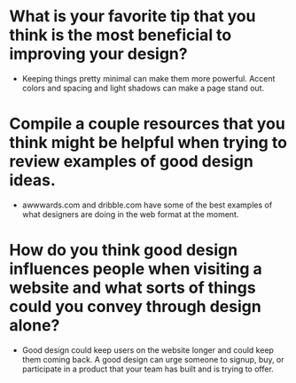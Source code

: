 # What is your favorite tip that you think is the most beneficial to improving your design?

- Keeping things pretty minimal can make them more powerful. Accent colors and spacing and light shadows can make a page stand out.

# Compile a couple resources that you think might be helpful when trying to review examples of good design ideas.

- awwwards.com and dribble.com have some of the best examples of what designers are doing in the web format at the moment.

# How do you think good design influences people when visiting a website and what sorts of things could you convey through design alone?

- Good design could keep users on the website longer and could keep them coming back. A good design can urge someone to signup, buy, or participate in a product that your team has built and is trying to offer.
